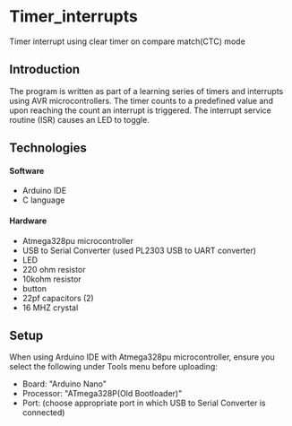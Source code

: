# Timer_interrupts
Timer interrupt using clear timer on compare match(CTC) mode

## Introduction
The program is written as part of a learning series of timers and interrupts using AVR microcontrollers. The timer counts to a predefined value and upon reaching the count
an interrupt is triggered. The interrupt service routine (ISR) causes an LED to toggle.

## Technologies
#### Software
* Arduino IDE
* C language

#### Hardware
* Atmega328pu microcontroller
* USB to Serial Converter (used PL2303 USB to UART converter)
* LED
* 220 ohm resistor
* 10kohm resistor
* button
* 22pf capacitors (2)
* 16 MHZ crystal

## Setup
When using Arduino IDE with Atmega328pu microcontroller, ensure you select the following under Tools menu before uploading:
* Board: "Arduino Nano"
* Processor: "ATmega328P(Old Bootloader)"
* Port: (choose appropriate port in which USB to Serial Converter is connected)
